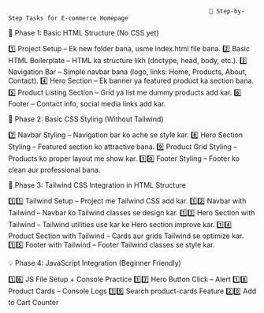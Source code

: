                                                              📌 Step-by-Step Tasks for E-commerce Homepage








📂 Phase 1: Basic HTML Structure (No CSS yet)


1️⃣ Project Setup – Ek new folder bana, usme index.html file bana.
2️⃣ Basic HTML Boilerplate – HTML ka structure likh (doctype, head, body, etc.).
3️⃣ Navigation Bar – Simple navbar bana (logo, links: Home, Products, About, Contact).
4️⃣ Hero Section – Ek banner ya featured product ka section bana.
5️⃣ Product Listing Section – Grid ya list me dummy products add kar.
6️⃣ Footer – Contact info, social media links add kar.








🎨 Phase 2: Basic CSS Styling (Without Tailwind)


7️⃣ Navbar Styling – Navigation bar ko ache se style kar.
8️⃣ Hero Section Styling – Featured section ko attractive bana.
9️⃣ Product Grid Styling – Products ko proper layout me show kar.
1️⃣0️⃣ Footer Styling – Footer ko clean aur professional bana.









💨 Phase 3: Tailwind CSS Integration in HTML Structure


1️⃣1️⃣ Tailwind Setup – Project me Tailwind CSS add kar.
1️⃣2️⃣ Navbar with Tailwind – Navbar ko Tailwind classes se design kar.
1️⃣3️⃣ Hero Section with Tailwind – Tailwind utilities use kar ke Hero section improve kar.
1️⃣4️⃣ Product Section with Tailwind – Cards aur grids Tailwind se optimize kar.
1️⃣5️⃣ Footer with Tailwind – Footer Tailwind classes se style kar.









💡 Phase 4: JavaScript Integration (Beginner Friendly)


1️⃣6️⃣ JS File Setup + Console Practice
1️⃣7️⃣ Hero Button Click – Alert
1️⃣8️⃣ Product Cards – Console Logs
1️⃣9️⃣ Search product-cards Feature 
2️⃣0️⃣ Add to Cart Counter 
